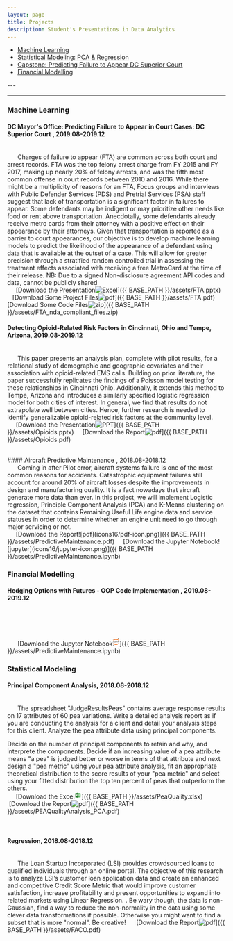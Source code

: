 ```yaml
---
layout: page
title: Projects
description: Student's Presentations in Data Analytics
---
```

<div class="navbar">
    <div class="navbar-inner">
        <ul class="nav">
        	<li><a href="#ml"><u>Machine Learning</u></a></li>
            <li><a href="#statistical"><u>Statistical Modeling: PCA & Regression</u></a></li>
            <li><a href="#Capstone"><u>Capstone: Predicting Failure to Appear DC Superior Court</u></a></li>
            <li><a href="#fm"><u>Financial Modelling </u></a></li>
            <!--<<li><a href="#MTurk"><u>Crowd Sourcing Project: Used Car Prices</u></a></li>
            <li><a href="#master"><u>Master's Project</u></a></li>
            <li><a href="#R"><u>R Project</u></a></li>
            <li><a href="#Bank-Campaign"><u>Bank Campaign Prediction</u></a></li>
            <li><a href="#capitalbikeshare"><u>Business Intelligence</u></a></li>
            <li><a href="#kingcounty"><u>Price Prediction</u></a></li> 
        -->
        </ul>
    </div>
</div>
---



---

### <a name="ml"></a>Machine Learning

#### <a name="fta"></a>DC Mayor's Office: Predicting Failure to Appear in Court Cases: DC Superior Court , 2019.08-2019.12
<br/>&nbsp; &nbsp; &nbsp; 
Charges of failure to appear (FTA) are common across both court and arrest records. FTA was the top felony arrest charge from FY 2015 and FY 2017, making up nearly 20% of felony arrests, and was the fifth most common offense in court records between 2010 and 2016. While there might be a multiplicity of reasons for an FTA, Focus groups and interviews with Public Defender Services (PDS) and Pretrial Services (PSA) staff suggest that lack of transportation is a significant factor in failures to appear. Some defendants may be indigent or may prioritize other needs like food or rent above transportation.  Anecdotally, some defendants already receive metro cards from their attorney with a positive effect on their appearance by their attorneys. Given that transportation is reported as a barrier to court appearances, our objective is to develop machine learning models to predict the likelihood of the appearance of a defendant using data that is available at the outset of a case. This will allow for greater precision through a stratified random controlled trial in assessing the treatment effects associated with receiving a free MetroCard at the time of their release.
NB: Due to a signed Non-disclosure agreement API codes and data, cannot be publicly shared
<br/>&nbsp; &nbsp; &nbsp;[Download the Presentation![Excel](icons16/ppt-icon.png)]({{ BASE_PATH }}/assets/FTA.pptx)&nbsp; &nbsp; &nbsp;[Download Some Project Files![pdf](icons16/pdf-icon.png)]({{ BASE_PATH }}/assets/FTA.pdf)
[Download Some Code Files![zip](icons16/pdf-icon.png)]({{ BASE_PATH }}/assets/FTA_nda_compliant_files.zip)
<br/>

#### <a name="opioids"></a>Detecting Opioid-Related Risk Factors in Cincinnati, Ohio and Tempe, Arizona, 2019.08-2019.12
<br/>&nbsp; &nbsp; &nbsp; This paper presents an analysis plan, complete with pilot results, for a relational study of demographic and geographic covariates and their association with opioid-related EMS calls.  Building on prior literature, the paper successfully replicates the findings of a Poisson model testing for these relationships in Cincinnati Ohio. Additionally, it extends this method to Tempe, Arizona and introduces a similarly specified logistic regression model for both cities of interest. In general, we find that results do not extrapolate well between cities. Hence, further research is needed to identify generalizable opioid-related risk factors at the community level. 
<br/>&nbsp; &nbsp; &nbsp;[Download the Presentation![PPT](icons16/ppt-icon.png)]({{ BASE_PATH }}/assets/Opioids.pptx)&nbsp; &nbsp; &nbsp;[Download the Report![pdf](icons16/pdf-icon.png)]({{ BASE_PATH }}/assets/Opioids.pdf)

<br/>
#### <a name="aircraft"></a>Aircraft Predictive Maintenance , 2018.08-2018.12
<br/>&nbsp; &nbsp; &nbsp; 
Coming in after Pilot error, aircraft systems failure is one of the most common reasons for accidents. Catastrophic equipment failures still account for around 20% of aircraft losses despite the improvements in design and manufacturing quality. It is a fact nowadays that aircraft generate more data than ever. In this project, we will implement Logistic regression,
Principle Component Analysis (PCA) and K-Means
clustering on the dataset that contains Remaining Useful Life engine data and service statuses in order to determine whether an engine unit need to go through major servicing or not.
<br/>&nbsp; &nbsp; &nbsp;[Download the Report![pdf](icons16/pdf-icon.png)]({{ BASE_PATH }}/assets/PredictiveMaintenance.pdf)&nbsp; &nbsp; &nbsp;[Download the Jupyter Notebook![jupyter](icons16/jupyter-icon.png)]({{ BASE_PATH }}/assets/PredictiveMaintenance.ipynb)

<br/>

### <a name="fm"></a>Financial Modelling
#### <a name="finmodel"></a>Hedging Options with Futures - OOP Code Implementation , 2019.08-2019.12
<br/>&nbsp; &nbsp; &nbsp; 

<br/>&nbsp; &nbsp; &nbsp;
[Download the Jupyter Notebook![jupyter](icons16/jupyter-icon.png)]({{ BASE_PATH }}/assets/PredictiveMaintenance.ipynb)
<br/>

### <a name="statistical"></a>Statistical Modeling
#### <a name="peas"></a>Principal Component Analysis, 2018.08-2018.12
<br/>&nbsp; &nbsp; &nbsp; The spreadsheet "JudgeResultsPeas"
contains average response results on 17
attributes of 60 pea variations. Write a
detailed analysis report as if you are
conducting the analysis for a client and
detail your analysis steps for this client.
Analyze the pea attribute data using
principal components.

Decide on the number of principal components to retain and why, and interprete
the components. Decide if an increasing value of a pea attribute means "a pea" is
judged better or worse in terms of that attribute and next design a "pea metric"
using your pea attribute analysis, fit an appropriate theoretical distribution to the
score results of your "pea metric" and select using your fitted distribution the top
ten percent of peas that outperform the others.
<br/>&nbsp; &nbsp; &nbsp;[Download the Excel![Excel](icons16/ms-excel.png)]({{ BASE_PATH }}/assets/PeaQuality.xlsx)&nbsp; &nbsp; &nbsp;[Download the Report![pdf](icons16/pdf-icon.png)]({{ BASE_PATH }}/assets/PEAQualityAnalysis_PCA.pdf)

<br/>

<!--
Scree Plot and Loading Plot from MiniTab.
&nbsp; &nbsp; &nbsp; <br/><img src="Scree.png" alt="R/A1" style="width:400px;height:300px;">
&nbsp; &nbsp; &nbsp; <br/><img src="loading.png" alt="R/A1" style="width:400px;height:300px;"><br/>
-->

#### <a name="regression"></a>Regression, 2018.08-2018.12
<br/>&nbsp; &nbsp; &nbsp;
The Loan Startup Incorporated (LSI) provides crowdsourced loans to qualified individuals through an online portal. The objective of this research is to analyze LSI’s customer loan application data and create an enhanced and competitive Credit Score Metric that would improve customer satisfaction, increase profitability and present opportunities to expand into related markets using Linear Regression. . Be wary though, the data is non-Gaussian, find a way to reduce the non-normality in the data using some clever data transformations if possible. Otherwise you might want to find a subset that is more "normal". Be creative!
&nbsp; &nbsp; &nbsp;[Download the Report![pdf](icons16/pdf-icon.png)]({{ BASE_PATH }}/assets/FACO.pdf)

<br/>